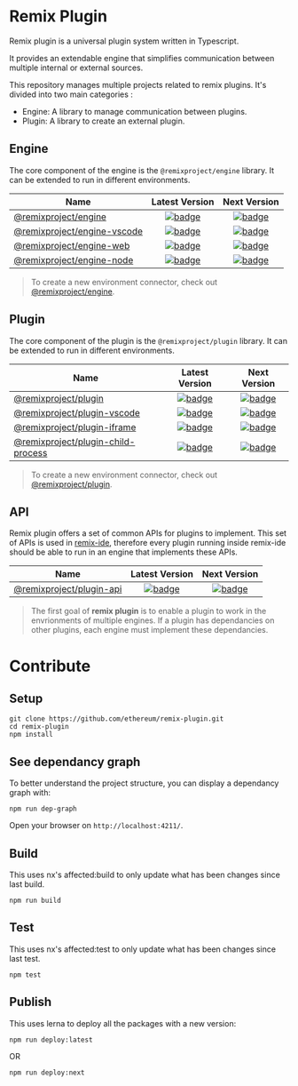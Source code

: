 # Remix Plugin

Remix plugin is a universal plugin system written in Typescript.

It provides an extendable engine that simplifies communication between multiple internal or external sources.


This repository manages multiple projects related to remix plugins. It's divided into two main categories : 
- Engine: A library to manage communication between plugins. 
- Plugin: A library to create an external plugin.

## Engine

The core component of the engine is the `@remixproject/engine` library. It can be extended to run in different environments.

| Name                                                                     | Latest Version       | Next Version
| ------------------------------------------------------------------------ | :------------------: | :------------------:
| [@remixproject/engine](/packages/engine/core)                            | [![badge](https://img.shields.io/npm/v/@remixproject/engine/latest.svg?style=flat-square)](https://www.npmjs.com/package/@remixproject/engine) | [![badge](https://img.shields.io/npm/v/@remixproject/engine/next.svg?style=flat-square)](https://www.npmjs.com/package/@remixproject/engine)
| [@remixproject/engine-vscode](/packages/engine/vscode)                   | [![badge](https://img.shields.io/npm/v/@remixproject/engine-vscode/latest.svg?style=flat-square)](https://www.npmjs.com/package/@remixproject/engine-vscode) | [![badge](https://img.shields.io/npm/v/@remixproject/engine-vscode/next.svg?style=flat-square)](https://www.npmjs.com/package/@remixproject/engine-vscode)
| [@remixproject/engine-web](/packages/engine/web)                         | [![badge](https://img.shields.io/npm/v/@remixproject/engine-web/latest.svg?style=flat-square)](https://www.npmjs.com/package/@remixproject/engine-web) | [![badge](https://img.shields.io/npm/v/@remixproject/engine-web/next.svg?style=flat-square)](https://www.npmjs.com/package/@remixproject/engine-web)
| [@remixproject/engine-node](/packages/engine/node)                       | [![badge](https://img.shields.io/npm/v/@remixproject/engine-node/latest.svg?style=flat-square)](https://www.npmjs.com/package/@remixproject/engine-node) | [![badge](https://img.shields.io/npm/v/@remixproject/engine-node/next.svg?style=flat-square)](https://www.npmjs.com/package/@remixproject/engine-node)

> To create a new environment connector, check out [@remixproject/engine](/packages/engine/core). 


## Plugin

The core component of the plugin is the `@remixproject/plugin` library. It can be extended to run in different environments.

| Name                                                                     | Latest Version       | Next Version
| ------------------------------------------------------------------------ | :------------------: | :------------------:
| [@remixproject/plugin](/packages/plugin/core)                            | [![badge](https://img.shields.io/npm/v/@remixproject/plugin/latest.svg?style=flat-square)](https://www.npmjs.com/package/@remixproject/plugin) | [![badge](https://img.shields.io/npm/v/@remixproject/plugin/next.svg?style=flat-square)](https://www.npmjs.com/package/@remixproject/plugin)
| [@remixproject/plugin-vscode](/packages/plugin/vscode)                   | [![badge](https://img.shields.io/npm/v/@remixproject/plugin-vscode/latest.svg?style=flat-square)](https://www.npmjs.com/package/@remixproject/plugin-vscode) | [![badge](https://img.shields.io/npm/v/@remixproject/plugin-vscode/next.svg?style=flat-square)](https://www.npmjs.com/package/@remixproject/plugin-vscode)
| [@remixproject/plugin-iframe](/packages/plugin/iframe)                         | [![badge](https://img.shields.io/npm/v/@remixproject/plugin-iframe/latest.svg?style=flat-square)](https://www.npmjs.com/package/@remixproject/plugin-iframe) | [![badge](https://img.shields.io/npm/v/@remixproject/plugin-iframe/next.svg?style=flat-square)](https://www.npmjs.com/package/@remixproject/plugin-iframe)
| [@remixproject/plugin-child-process](/packages/plugin/child-process)                       | [![badge](https://img.shields.io/npm/v/@remixproject/plugin-child-process/latest.svg?style=flat-square)](https://www.npmjs.com/package/@remixproject/plugin-child-process) | [![badge](https://img.shields.io/npm/v/@remixproject/plugin-child-process/next.svg?style=flat-square)](https://www.npmjs.com/package/@remixproject/plugin-child-process)

> To create a new environment connector, check out [@remixproject/plugin](/packages/plugin/core). 


## API

Remix plugin offers a set of common APIs for plugins to implement. This set of APIs is used in [remix-ide](https://remix.ethereum.org), therefore every plugin running inside remix-ide should be able to run in an engine that implements these APIs.

| Name                               | Latest Version       | Next Version
| ---------------------------------- | :------------------: | :------------------:
| [@remixproject/plugin-api](/packages/api) | [![badge](https://img.shields.io/npm/v/@remixproject/plugin-api/latest.svg?style=flat-square)](https://www.npmjs.com/package/@remixproject/plugin-api) | [![badge](https://img.shields.io/npm/v/@remixproject/plugin-api/next.svg?style=flat-square)](https://www.npmjs.com/package/@remixproject/plugin-api)



> The first goal of **remix plugin** is to enable a plugin to work in the envrionments of multiple engines. If a plugin has dependancies on other plugins, each engine must implement these dependancies.


# Contribute

## Setup
```
git clone https://github.com/ethereum/remix-plugin.git
cd remix-plugin
npm install
```

## See dependancy graph
To better understand the project structure, you can display a dependancy graph with:
```
npm run dep-graph
```
Open your browser on `http://localhost:4211/`.


## Build
This uses nx's affected:build to only update what has been changes since last build.
```
npm run build
```

## Test
This uses nx's affected:test to only update what has been changes since last test.
```
npm test
```

## Publish
This uses lerna to deploy all the packages with a new version:
```
npm run deploy:latest
```
OR
```
npm run deploy:next
```